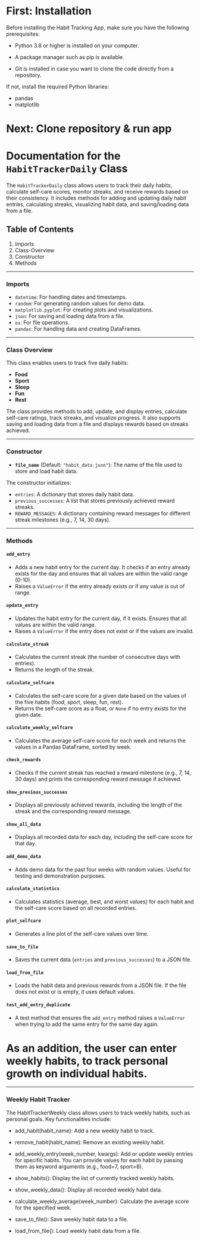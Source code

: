# First: Installation 

Before installing the Habit Tracking App, make sure you have the following prerequisites:

- Python 3.8 or higher is installed on your computer.

- A package manager such as pip is available.

- Git is installed in case you want to clone the code directly from a repository.

If not, install the required Python libraries:
- pandas
- matplotlib

# Next: Clone repository & run app

# Documentation for the `HabitTrackerDaily` Class

The `HabitTrackerDaily` class allows users to track their daily habits, calculate self-care scores, monitor streaks, and receive rewards based on their consistency. It includes methods for adding and updating daily habit entries, calculating streaks, visualizing habit data, and saving/loading data from a file.

## Table of Contents
1. Imports
2. Class-Overview
3. Constructor
4. Methods

---

### Imports
- `datetime`: For handling dates and timestamps.
- `random`: For generating random values for demo data.
- `matplotlib.pyplot`: For creating plots and visualizations.
- `json`: For saving and loading data from a file.
- `os`: For file operations.
- `pandas`: For handling data and creating DataFrames.

---

### Class Overview
This class enables users to track five daily habits:
- **Food**
- **Sport**
- **Sleep**
- **Fun**
- **Rest**

The class provides methods to add, update, and display entries, calculate self-care ratings, track streaks, and visualize progress. It also supports saving and loading data from a file and displays rewards based on streaks achieved.

---

### Constructor

- **`file_name`** (Default: `"habit_data.json"`): The name of the file used to store and load habit data.

The constructor initializes:
- `entries`: A dictionary that stores daily habit data.
- `previous_successes`: A list that stores previously achieved reward streaks.
- `REWARD_MESSAGES`: A dictionary containing reward messages for different streak milestones (e.g., 7, 14, 30 days).

---

### Methods

#### `add_entry`
- Adds a new habit entry for the current day. It checks if an entry already exists for the day and ensures that all values are within the valid range (0-10).
- Raises a `ValueError` if the entry already exists or if any value is out of range.

#### `update_entry`
- Updates the habit entry for the current day, if it exists. Ensures that all values are within the valid range.
- Raises a `ValueError` if the entry does not exist or if the values are invalid.

#### `calculate_streak`
- Calculates the current streak (the number of consecutive days with entries).
- Returns the length of the streak.

#### `calculate_selfcare`
- Calculates the self-care score for a given date based on the values of the five habits (food, sport, sleep, fun, rest).
- Returns the self-care score as a float, or `None` if no entry exists for the given date.

#### `calculate_weekly_selfcare`
- Calculates the average self-care score for each week and returns the values in a Pandas DataFrame, sorted by week.

#### `check_rewards`
- Checks if the current streak has reached a reward milestone (e.g., 7, 14, 30 days) and prints the corresponding reward message if achieved.

#### `show_previous_successes`
- Displays all previously achieved rewards, including the length of the streak and the corresponding reward message.

#### `show_all_data`
- Displays all recorded data for each day, including the self-care score for that day.

#### `add_demo_data`
- Adds demo data for the past four weeks with random values. Useful for testing and demonstration purposes.

#### `calculate_statistics`
- Calculates statistics (average, best, and worst values) for each habit and the self-care score based on all recorded entries.

#### `plot_selfcare`
- Generates a line plot of the self-care values over time.

#### `save_to_file`
- Saves the current data (`entries` and `previous_successes`) to a JSON file.

#### `load_from_file`
- Loads the habit data and previous rewards from a JSON file. If the file does not exist or is empty, it uses default values.

#### `test_add_entry_duplicate`
- A test method that ensures the `add_entry` method raises a `ValueError` when trying to add the same entry for the same day again.

# As an addition, the user can enter weekly habits, to track personal growth on individual habits.

---

### Weekly Habit Tracker

The HabitTrackerWeekly class allows users to track weekly habits, such as personal goals. Key functionalities include:

* add_habit(habit_name): Add a new weekly habit to track.

* remove_habit(habit_name): Remove an existing weekly habit.

* add_weekly_entry(week_number, kwargs): Add or update weekly entries for specific habits. You can provide values for each habit by passing them as keyword arguments (e.g., food=7, sport=8).

* show_habits(): Display the list of currently tracked weekly habits.

* show_weekly_data(): Display all recorded weekly habit data.

* calculate_weekly_average(week_number): Calculate the average score for the specified week.

* save_to_file(): Save weekly habit data to a file.

* load_from_file(): Load weekly habit data from a file.

